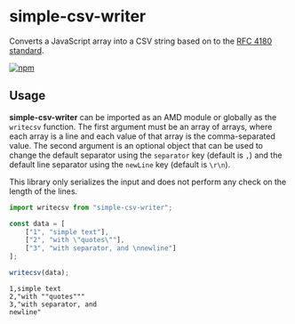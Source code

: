 simple-csv-writer
=================

Converts a JavaScript array into a CSV string based on to the [RFC 4180 standard](https://tools.ietf.org/html/rfc4180).

[![npm](https://img.shields.io/npm/v/simple-csv-writer)](https://npmjs.org/package/simple-csv-writer)

## Usage

**simple-csv-writer** can be imported as an AMD module or globally as the `writecsv` function.
The first argument must be an array of arrays, where each array is a line and each value of that array is the comma-separated value.
The second argument is an optional object that can be used to change the default separator using the `separator` key (default is `,`) and the default line separator using the `newLine` key (default is `\r\n`).

This library only serializes the input and does not perform any check on the length of the lines.

```js
import writecsv from "simple-csv-writer";

const data = [
	["1", "simple text"],
	["2", "with \"quotes\""],
	["3", "with separator, and \nnewline"]
];

writecsv(data);
```
```csv
1,simple text
2,"with ""quotes"""
3,"with separator, and 
newline"
```